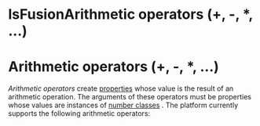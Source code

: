 # lsFusionArithmetic operators (+, -, \*, ...)

# Arithmetic operators (+, -, \*, ...)

*Arithmetic operators* create [properties](lsFusionProperties.md) whose value is the result of an arithmetic operation. The arguments of these operators must be properties whose values are instances of [number classes](lsFusionBuilt-in_classes.md) . The platform currently supports the following arithmetic operators:


